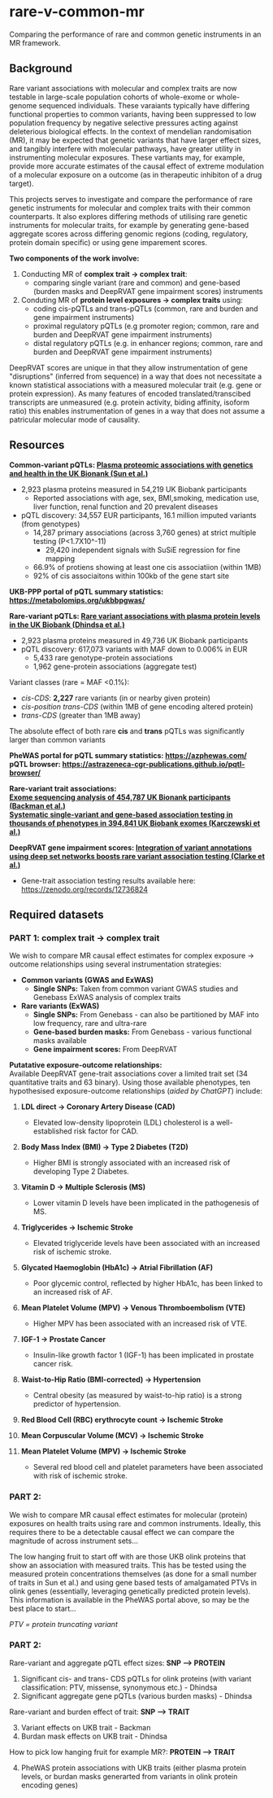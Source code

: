 # rare-v-common-mr

Comparing the performance of rare and common genetic instruments in an MR framework.

## Background

Rare variant associations with molecular and complex traits are now testable in large-scale population cohorts of whole-exome or whole-genome sequenced individuals. These varaiants typically have differing functional properties to common variants, having been suppressed to low population frequency by negative selective pressures acting against deleterious biological effects. In the context of mendelian randomisation (MR), it may be expected that genetic variants that have larger effect sizes, and tangibly interfere with molecular pathways, have greater utility in instrumenting molecular exposures. These vartiants may, for example, provide more accurate estimates of the causal effect of extreme modulation of a molecular exposure on a outcome (as in therapeutic inhibiton of a drug target).

This projects serves to investigate and compare the performance of rare genetic instruments for molecular and complex traits with their common counterparts. It also explores differing methods of utilising rare genetic instruments for molecular traits, for example by generating gene-based aggregate scores across differing genomic regions (coding, regulatory, protein domain specific) or using gene imparement scores.  

**Two components of the work involve:**
1. Conducting MR of **complex trait → complex trait**:  
   - comparing single variant (rare and common) and gene-based (burden masks and DeepRVAT gene impairment scores) instruments
2. Conduting MR of **protein level exposures → complex traits** using:  
   - coding cis-pQTLs and trans-pQTLs (common, rare and burden and gene impairment instruments)  
   - proximal regulatory pQTLs (e.g promoter region; common, rare and burden and DeepRVAT gene impairment instruments)  
   - distal regulatory pQTLs (e.g. in enhancer regions; common, rare and burden and DeepRVAT gene impairment instruments)

DeepRVAT scores are unique in that they allow instrumentation of gene "disruptions" (inferred from sequence) in a way that does not necessitate a known statistical associations with a measured molecular trait (e.g. gene or protein expression). As many features of encoded translated/transcibed transcripts are unmeasured (e.g. protein activity, biding affinity, isoform ratio) this enables instrumentation of genes in a way that does not assume a patricular molecular mode of causality.

## Resources

**Common-variant pQTLs: [Plasma proteomic associations with genetics and health in the UK Bionank (Sun et al.)](https://www.nature.com/articles/s41586-023-06592-6#Sec49)**

* 2,923 plasma proteins measured in 54,219 UK Biobank participants
    * Reported associations with age, sex, BMI,smoking, medication use, liver function, renal function and 20 prevalent diseases
* pQTL discovery: 34,557 EUR participants, 16.1 million imputed variants (from genotypes)
    * 14,287 primary associations (across 3,760 genes) at strict multiple testing (P<1.7X10^-11)
        * 29,420 independent signals with SuSiE regression for fine mapping
    * 66.9% of protiens showing at least one cis associatiion (within 1MB)
    * 92% of cis associaitons within 100kb of the gene start site

**UKB-PPP portal of pQTL summary statistics: https://metabolomips.org/ukbbpgwas/**

**Rare-variant pQTLs: [Rare variant associations with plasma protein levels in the UK Biobank (Dhindsa et al.)](https://www.nature.com/articles/s41586-023-06547-x)**

* 2,923 plasma proteins measured in 49,736 UK Biobank participants
* pQTL discovery: 617,073 variants with MAF down to 0.006% in EUR
    * 5,433 rare genotype-protein associations
    * 1,962 gene-protein associations (aggregate test)

Variant classes (rare = MAF <0.1%):
* *cis-CDS*: **2,227** rare variants (in or nearby given protein)
* *cis-position trans-CDS* (within 1MB of gene encoding altered protein)
* *trans-CDS* (greater than 1MB away)

The absolute effect of both rare **cis** and **trans** pQTLs was significantly larger than common variants

**PheWAS portal for pQTL summary statistics: https://azphewas.com/** \
**pQTL browser: https://astrazeneca-cgr-publications.github.io/pqtl-browser/**

**Rare-variant trait associations:  
[Exome sequencing analysis of 454,787 UK Bionank participants (Backman et al.)](https://www.nature.com/articles/s41586-021-04103-z)  
[Systematic single-variant and gene-based association testing in thousands of phenotypes in 394,841 UK Biobank exomes (Karczewski et al.)](https://app.genebass.org/)**

**DeepRVAT gene impairment scores:
[Integration of variant annotations using deep set networks boosts rare variant association testing (Clarke et al.)](https://www.nature.com/articles/s41588-024-01919-z#Sec61)**
- Gene-trait association testing results available here: https://zenodo.org/records/12736824

## Required datasets

### PART 1: complex trait → complex trait

We wish to compare MR causal effect estimates for complex exposure → outcome relationships using several instrumentation strategies:
- **Common variants (GWAS and ExWAS)**
  - **Single SNPs:** Taken from common variant GWAS studies and Genebass ExWAS analysis of complex traits
- **Rare variants (ExWAS)**
  - **Single SNPs:** From Genebass - can also be partitioned by MAF into low frequency, rare and ultra-rare
  - **Gene-based burden masks:** From Genebass - various functional masks available
  - **Gene impairment scores:** From DeepRVAT

**Putatative exposure-outcome relationships:**  
Available DeepRVAT gene-trait associations cover a limited trait set (34 quantitative traits and 63 binary). Using those available phenotypes, ten hypothesised exposure-outcome relationships (*aided by ChatGPT*) include:

1. **LDL direct → Coronary Artery Disease (CAD)**  
   - Elevated low-density lipoprotein (LDL) cholesterol is a well-established risk factor for CAD.

2. **Body Mass Index (BMI) → Type 2 Diabetes (T2D)**  
   - Higher BMI is strongly associated with an increased risk of developing Type 2 Diabetes.

3. **Vitamin D → Multiple Sclerosis (MS)**  
   - Lower vitamin D levels have been implicated in the pathogenesis of MS.

4. **Triglycerides → Ischemic Stroke**  
   - Elevated triglyceride levels have been associated with an increased risk of ischemic stroke.

5. **Glycated Haemoglobin (HbA1c) → Atrial Fibrillation (AF)**  
   - Poor glycemic control, reflected by higher HbA1c, has been linked to an increased risk of AF.

6. **Mean Platelet Volume (MPV) → Venous Thromboembolism (VTE)**  
   - Higher MPV has been associated with an increased risk of VTE.

7. **IGF-1 → Prostate Cancer**  
   - Insulin-like growth factor 1 (IGF-1) has been implicated in prostate cancer risk.

8.  **Waist-to-Hip Ratio (BMI-corrected) → Hypertension**  
    - Central obesity (as measured by waist-to-hip ratio) is a strong predictor of hypertension.

9.  **Red Blood Cell (RBC) erythrocyte count → Ischemic Stroke**  

10. **Mean Corpuscular Volume (MCV) → Ischemic Stroke** 

11. **Mean Platelet Volume (MPV) → Ischemic Stroke**
    - Several red blood cell and platelet parameters have been associated with risk of ischemic stroke.

### PART 2:  
We wish to compare MR causal effect estimates for molecular (protein) exposures on health traits using rare and common instruments. Ideally, this requires there to be a detectable causal effect we can compare the magnitude of across instrument sets...

The low hanging fruit to start off with are those UKB olink proteins that show an association with measured traits. This has be tested using the measured protein concentrations themselves (as done for a small number of traits in Sun et al.) and using gene based tests of amalgamated PTVs in olink genes (essentially, leveraging genetically predicted protein levels). This information is available in the PheWAS portal above, so may be the best place to start...

*PTV = protein truncating variant*

### PART 2:

Rare-variant and aggregate pQTL effect sizes: **SNP --> PROTEIN**

1. Significant cis- and trans- CDS pQTLs for olink proteins (with variant classification: PTV, missense, synonymous etc.) - Dhindsa
2. Significant aggregate gene pQTLs (various burden masks) - Dhindsa

Rare-variant and burden effect of trait: **SNP --> TRAIT**

3. Variant effects on UKB trait - Backman
4. Burdan mask effects on UKB trait - Dhindsa 

How to pick low hanging fruit for example MR?: **PROTEIN --> TRAIT**

4. PheWAS protein associations with UKB traits (either plasma protein levels, or burdan masks generarted from variants in olink protein encoding genes)






